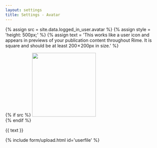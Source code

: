 ```yaml
---
layout: settings
title: Settings - Avatar
---
```


{% assign src = site.data.logged_in_user.avatar %}
{% assign style = 'height: 500px;' %}
{% assign text = 'This works like a user icon and appears in previews of your publication content throughout Rime. It is square and should be at least 200 × 200px in size.' %}


{% if src %}
<img class="bg-cover img-circle" style="background-image: url({{ site.url }}/{{ src }})" width="200px" height="200px" src="{{ site.url }}/assets/images/blank.png">
<br>
{% endif %}

<p>{{ text }}</p>

{% include form/upload.html id='userfile' %}